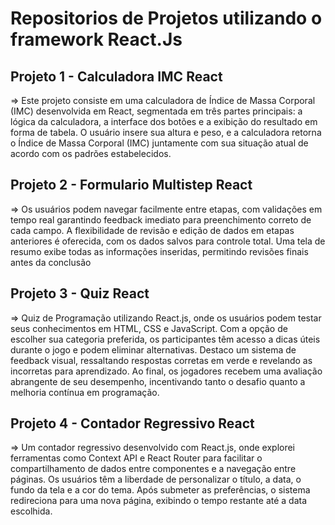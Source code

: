 # Repositorios de Projetos utilizando o framework React.Js

## Projeto 1 - Calculadora IMC React 
=> Este projeto consiste em uma calculadora de Índice de Massa Corporal (IMC) desenvolvida em React, segmentada em três partes principais: a lógica da calculadora, a interface dos botões e a exibição do resultado em forma de tabela. O usuário insere sua altura e peso, e a calculadora retorna o Índice de Massa Corporal (IMC) juntamente com sua situação atual de acordo com os padrões estabelecidos.

## Projeto 2 - Formulario Multistep React 
=> Os usuários podem navegar facilmente entre etapas, com validações em tempo real garantindo feedback imediato para preenchimento correto de cada campo. A flexibilidade de revisão e edição de dados em etapas anteriores é oferecida, com os dados salvos para controle total. Uma tela de resumo exibe todas as informações inseridas, permitindo revisões finais antes da conclusão

## Projeto 3 - Quiz React
=> Quiz de Programação utilizando React.js, onde os usuários podem testar seus conhecimentos em HTML, CSS e JavaScript. Com a opção de escolher sua categoria preferida, os participantes têm acesso a dicas úteis durante o jogo e podem eliminar alternativas. Destaco um sistema de feedback visual, ressaltando respostas corretas em verde e revelando as incorretas para aprendizado. Ao final, os jogadores recebem uma avaliação abrangente de seu desempenho, incentivando tanto o desafio quanto a melhoria contínua em programação.

## Projeto 4 - Contador Regressivo React
=> Um contador regressivo desenvolvido com React.js, onde explorei ferramentas como Context API e React Router para facilitar o compartilhamento de dados entre componentes e a navegação entre páginas. Os usuários têm a liberdade de personalizar o título, a data, o fundo da tela e a cor do tema. Após submeter as preferências, o sistema redireciona para uma nova página, exibindo o tempo restante até a data escolhida.
